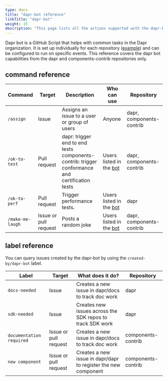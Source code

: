 ```yaml
---
type: docs
title: "dapr-bot reference"
linkTitle: "dapr-bot"
weight: 15
description: "This page lists all the actions supported with the dapr-bot."
---
```


Dapr bot is a GitHub Script that helps with common tasks in the Dapr organization. It is set up individually for each repository ([example](https://github.com/dapr/dapr/blob/master/.github/workflows/dapr-bot.yml)) and can be configured to run on specific events. This reference covers the dapr bot capabilities from the dapr and components-contrib repositories only.

## command reference

| Command | Target | Description | Who can use | Repository |
|---------|--------|-------------|-------------|------------|
| `/assign` | Issue | Assigns an issue to a user or group of users | Anyone | dapr, components-contrib |
| `/ok-to-test` | Pull request | dapr: trigger end to end tests <br/> components-contrib: trigger conformance and certification tests | Users listed in the [bot](https://github.com/dapr/dapr/blob/master/.github/scripts/dapr_bot.js)  | dapr, components-contrib |
| `/ok-to-perf` | Pull request | Trigger performance tests. | Users listed in the [bot](https://github.com/dapr/dapr/blob/master/.github/scripts/dapr_bot.js) | dapr |
| `/make-me-laugh` | Issue or pull request | Posts a random joke | Users listed in the [bot](https://github.com/dapr/dapr/blob/master/.github/scripts/dapr_bot.js) | dapr, components-contrib |

## label reference

You can query issues created by the dapr-bot by using the `created-by/dapr-bot` label.

| Label | Target | What does it do? | Repository |
|-------|--------|------------------|------------|
| `docs-needed` | Issue | Creates a new issue in dapr/docs to track doc work | dapr |
| `sdk-needed` | Issue | Creates new issues across the SDK repos to track SDK work | dapr |
| `documentation required` | Issue or pull request | Creates a new issue in dapr/docs to track doc work | components-contrib |
| `new component` | Issue or pull request | Creates a new issue in dapr/dapr to register the new component | components-contrib |